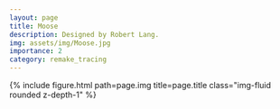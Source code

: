 ```yaml
---
layout: page
title: Moose
description: Designed by Robert Lang.
img: assets/img/Moose.jpg
importance: 2
category: remake_tracing
---
```


<div class="row">
    <div class="col-sm mt-3 mt-md-0">
        {% include figure.html path=page.img title=page.title class="img-fluid rounded z-depth-1" %}
    </div>
</div>